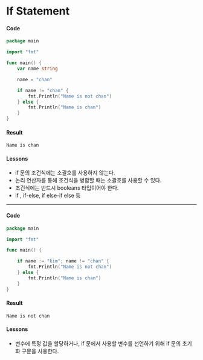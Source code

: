 # If Statement

#### Code
```go
package main

import "fmt"

func main() {
	var name string

	name = "chan"

	if name != "chan" {
		fmt.Println("Name is not chan")
	} else {
		fmt.Println("Name is chan")
	}
}

```
#### Result
```
Name is chan
```
#### Lessons
- if 문의 조건식에는 소괄호를 사용하지 않는다.
- 논리 연산자를 통해 조건식을 병합할 때는 소괄호를 사용할 수 있다.
- 조건식에는 반드시 booleans 타입이어야 한다.
- if , if-else, if else-if else 등

<hr>

#### Code
```go
package main

import "fmt"

func main() {

	if name := "kim"; name != "chan" {
		fmt.Println("Name is not chan")
	} else {
		fmt.Println("Name is chan")
	}
}

```

#### Result
```
Name is not chan
```
#### Lessons
- 변수에 특정 값을 할당하거나, if 문에서 사용할 변수를 선언하기 위해 if 문의 초기화 구문을 사용한다.